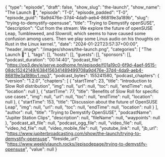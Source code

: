 {
  "type": "episode",
  "draft": false,
  "show_slug": "the-launch",
  "show_name": "The Launch 🚀",
  "episode": "T-0",
  "episode_padded": "T-0",
  "episode_guid": "8a9d476e-37d4-4da9-aeb4-86819e3a189b",
  "slug": "trying-to-demystify-opensuse",
  "title": "Trying to Demystify openSUSE",
  "description": "Cut from the stream: We explore the future of openSUSE Leap, Tumbleweed, and Slowroll, which seems to have caused some confusion among users. Then we play some Linus audio on his thoughts on Rust in the Linux kernel.",
  "date": "2024-01-22T23:57:37+00:00",
  "header_image": "/images/shows/the-launch.png",
  "categories": [
    "The Launch 🚀"
  ],
  "tags": [],
  "hosts": [],
  "guests": [],
  "sponsors": [],
  "podcast_duration": "00:14:40",
  "podcast_file": "https://op3.dev/e/serve.podhome.fm/episode/f01a19c0-6f9d-4aef-9515-08dc15242149/6384156341489499708a9d476e-37d4-4da9-aeb4-86819e3a189bv1.mp3",
  "podcast_bytes": 155241580,
  "podcast_chapters": {
    "version": "1.2.0",
    "chapters": [
      {
        "startTime": 23,
        "title": "Introduction to Slow Roll distribution",
        "img": null,
        "url": null,
        "toc": null,
        "endTime": null,
        "location": null
      },
      {
        "startTime": 77,
        "title": "Benefits of Slow Roll for specific use cases",
        "img": null,
        "url": null,
        "toc": null,
        "endTime": null,
        "location": null
      },
      {
        "startTime": 153,
        "title": "Discussion about the future of OpenSUSE Leap",
        "img": null,
        "url": null,
        "toc": null,
        "endTime": null,
        "location": null
      }
    ],
    "author": null,
    "title": "Trying to Demystify OpenSUSE",
    "podcastName": "Jupiter Station Clips",
    "description": null,
    "fileName": null,
    "waypoints": null
  },
  "podcast_alt_file": null,
  "podcast_ogg_file": null,
  "video_file": null,
  "video_hd_file": null,
  "video_mobile_file": null,
  "youtube_link": null,
  "jb_url": "https://www.jupiterbroadcasting.com/show/the-launch/trying-to-demystify-opensuse",
  "fireside_url": "https://www.weeklylaunch.rocks//episodepage/trying-to-demystify-opensuse",
  "value": null
}

